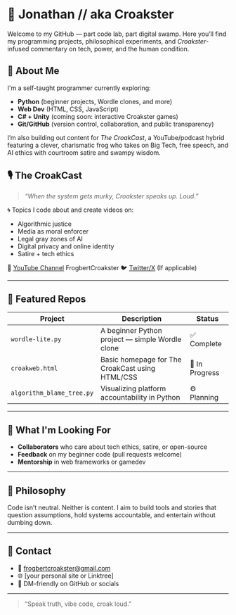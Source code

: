 # 🐸 Jonathan // aka Croakster

Welcome to my GitHub — part code lab, part digital swamp. Here you’ll find my programming projects, philosophical experiments, and *Croakster*-infused commentary on tech, power, and the human condition.

## 🔧 About Me

I'm a self-taught programmer currently exploring:
- **Python** (beginner projects, Wordle clones, and more)
- **Web Dev** (HTML, CSS, JavaScript)
- **C# + Unity** (coming soon: interactive Croakster games)
- **Git/GitHub** (version control, collaboration, and public transparency)

I’m also building out content for *The CroakCast*, a YouTube/podcast hybrid featuring a clever, charismatic frog who takes on Big Tech, free speech, and AI ethics with courtroom satire and swampy wisdom.


## 🎙️ The CroakCast

> *“When the system gets murky, Croakster speaks up. Loud.”*

🌀 Topics I code about and create videos on:
- Algorithmic justice
- Media as moral enforcer
- Legal gray zones of AI
- Digital privacy and online identity
- Satire + tech ethics

🎥 [YouTube Channel](#) FrogbertCroakster 
🐦 [Twitter/X](#) (If applicable)

---

## 📂 Featured Repos

| Project | Description | Status |
|--------|-------------|--------|
| `wordle-lite.py` | A beginner Python project — simple Wordle clone | ✅ Complete |
| `croakweb.html` | Basic homepage for The CroakCast using HTML/CSS | 🚧 In Progress |
| `algorithm_blame_tree.py` | Visualizing platform accountability in Python | ⚙️ Planning |

---

## 🤝 What I'm Looking For

- **Collaborators** who care about tech ethics, satire, or open-source
- **Feedback** on my beginner code (pull requests welcome)
- **Mentorship** in web frameworks or gamedev

---

## 🧠 Philosophy

Code isn’t neutral. Neither is content. I aim to build tools and stories that question assumptions, hold systems accountable, and entertain without dumbing down.

---

## 🐸 Contact

- 📧 frogbertcroakster@gmail.com
- 🌐 [your personal site or Linktree]
- 💬 DM-friendly on GitHub or socials

---

> “Speak truth, vibe code, croak loud.”

